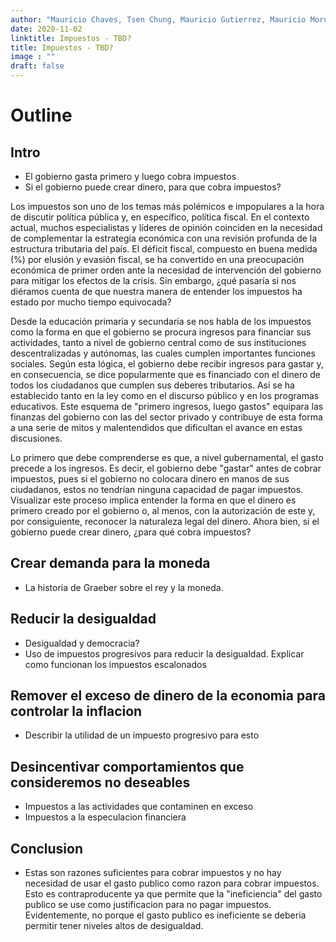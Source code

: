 ```yaml
---
author: "Mauricio Chaves, Tsen Chung, Mauricio Gutierrez, Mauricio Morua"
date: 2020-11-02
linktitle: Impuestos - TBD?
title: Impuestos - TBD?
image : ""
draft: false
---
```



# Outline

## Intro
- El gobierno gasta primero y luego cobra impuestos
- Si el gobierno puede crear dinero, para que cobra impuestos?

Los impuestos son uno de los temas más polémicos e impopulares a la hora de discutir política pública y, en específico, política fiscal. 
En el contexto actual, muchos especialistas y líderes de opinión coinciden en la necesidad de complementar la estrategia económica con una revisión profunda de la estructura tributaria del país. 
El déficit fiscal, compuesto en buena medida (%) por elusión y evasión fiscal, se ha convertido en una preocupación económica de primer orden ante la necesidad de intervención del gobierno para mitigar los efectos de la crisis. 
Sin embargo, ¿qué pasaría si nos diéramos cuenta de que nuestra manera de entender los impuestos ha estado por mucho tiempo equivocada?

Desde la educación primaria y secundaria se nos habla de los impuestos como la forma en que el gobierno se procura ingresos para financiar sus actividades, tanto a nivel de gobierno central como de sus instituciones descentralizadas y autónomas, las cuales cumplen importantes funciones sociales. 
Según esta lógica, el gobierno debe recibir ingresos para gastar y, en consecuencia, se dice popularmente que es financiado con el dinero de todos los ciudadanos que cumplen sus deberes tributarios. 
Así se ha establecido tanto en la ley como en el discurso público y en los programas educativos. 
Este esquema de "primero ingresos, luego gastos" equipara las finanzas del gobierno con las del sector privado y contribuye de esta forma a una serie de mitos y malentendidos que dificultan el avance en estas discusiones. 

Lo primero que debe comprenderse es que, a nivel gubernamental, el gasto precede a los ingresos. 
Es decir, el gobierno debe "gastar" antes de cobrar impuestos, pues si el gobierno no colocara dinero en manos de sus ciudadanos, estos no tendrían ninguna capacidad de pagar impuestos.  
Visualizar este proceso implica entender la forma en que el dinero es primero creado por el gobierno o, al menos, con la autorización de este y, por consiguiente, reconocer la naturaleza legal del dinero. 
Ahora bien, si el gobierno puede crear dinero, ¿para qué cobra impuestos?


## Crear demanda para la moneda
- La historia de Graeber sobre el rey y la moneda.
 
## Reducir la desigualdad
- Desigualdad y democracia?
- Uso de impuestos progresivos para reducir la desigualdad. Explicar como funcionan los impuestos escalonados

## Remover el exceso de dinero de la economia para controlar la inflacion
- Describir la utilidad de un impuesto progresivo para esto

## Desincentivar comportamientos que consideremos no deseables
- Impuestos a las actividades que contaminen en exceso
- Impuestos a la especulacion financiera

## Conclusion
- Estas son razones suficientes para cobrar impuestos y no hay necesidad de usar el gasto publico como razon para cobrar impuestos. Esto es contraproducente ya que permite que la "ineficiencia" del gasto publico se use como justificacion para no pagar impuestos. Evidentemente, no porque el gasto publico es ineficiente se deberia permitir tener niveles altos de desigualdad.
